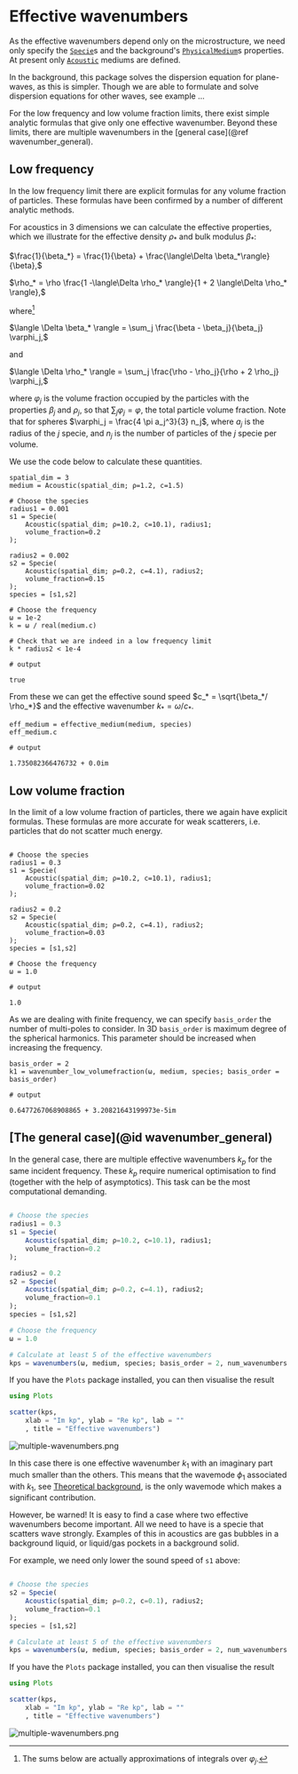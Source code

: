 # Effective wavenumbers

As the effective wavenumbers depend only on the microstructure, we need only specify the [`Specie`](@ref)s and the background's [`PhysicalMedium`](@ref)s properties. At present only [`Acoustic`](@ref) mediums are defined.

In the background, this package solves the dispersion equation for plane-waves, as this is simpler. Though we are able to formulate and solve dispersion equations for other waves, see example ...

For the low frequency and low volume fraction limits, there exist simple analytic formulas that give only one effective wavenumber. Beyond these limits, there are multiple wavenumbers in the [general case](@ref wavenumber_general).

## Low frequency

In the low frequency limit there are explicit formulas for any volume fraction of particles. These formulas have been confirmed by a number of different analytic methods.

For acoustics in 3 dimensions we can calculate the effective properties, which we illustrate for the effective density $\rho_*$ and bulk modulus $\beta_*$:

$\frac{1}{\beta_*} = \frac{1}{\beta} + \frac{\langle\Delta \beta_*\rangle}{\beta},$

$\rho_* = \rho \frac{1 -\langle\Delta \rho_* \rangle}{1 + 2 \langle\Delta \rho_* \rangle},$

where[^1]

[^1]: The sums below are actually approximations of integrals over $\varphi_j$.

$\langle \Delta \beta_* \rangle  =  \sum_j \frac{\beta - \beta_j}{\beta_j}  \varphi_j,$

and

$\langle \Delta \rho_* \rangle  =  \sum_j \frac{\rho - \rho_j}{\rho + 2 \rho_j}   \varphi_j,$

where $\varphi_j$ is the volume fraction occupied by the particles with the properties $\beta_j$ and $\rho_j$, so that $\sum_j \varphi_j = \varphi$, the total particle volume fraction. Note that for spheres $\varphi_j = \frac{4 \pi a_j^3}{3} n_j$, where $a_j$ is the radius of the $j$ specie, and $n_j$ is the number of particles of the $j$ specie per volume.


We use the code below to calculate these quantities.

```jldoctest 2; setup = :(using EffectiveWaves)
spatial_dim = 3
medium = Acoustic(spatial_dim; ρ=1.2, c=1.5)

# Choose the species
radius1 = 0.001
s1 = Specie(
    Acoustic(spatial_dim; ρ=10.2, c=10.1), radius1;
    volume_fraction=0.2
);

radius2 = 0.002
s2 = Specie(
    Acoustic(spatial_dim; ρ=0.2, c=4.1), radius2;
    volume_fraction=0.15
);
species = [s1,s2]

# Choose the frequency
ω = 1e-2
k = ω / real(medium.c)

# Check that we are indeed in a low frequency limit
k * radius2 < 1e-4

# output

true
```

From these we can get the effective sound speed $c_* = \sqrt{\beta_*/ \rho_*}$ and the effective wavenumber $k_* = \omega / c_*$.
```jldoctest 2
eff_medium = effective_medium(medium, species)
eff_medium.c

# output

1.735082366476732 + 0.0im
```


## Low volume fraction

In the limit of a low volume fraction of particles, there we again have explicit formulas. These formulas are more accurate for weak scatterers, i.e. particles that do not scatter much energy.
```jldoctest 2; output = false

# Choose the species
radius1 = 0.3
s1 = Specie(
    Acoustic(spatial_dim; ρ=10.2, c=10.1), radius1;
    volume_fraction=0.02
);

radius2 = 0.2
s2 = Specie(
    Acoustic(spatial_dim; ρ=0.2, c=4.1), radius2;
    volume_fraction=0.03
);
species = [s1,s2]

# Choose the frequency
ω = 1.0

# output

1.0
```
As we are dealing with finite frequency, we can specify `basis_order` the number of multi-poles to consider. In 3D `basis_order` is maximum degree of the spherical harmonics. This parameter should be increased when increasing the frequency.
```jldoctest 2
basis_order = 2
k1 = wavenumber_low_volumefraction(ω, medium, species; basis_order = basis_order)

# output

0.6477267068908865 + 3.20821643199973e-5im
```

## [The general case](@id wavenumber_general)
In the general case, there are multiple effective wavenumbers $k_p$ for the same incident frequency. These $k_p$ require numerical optimisation to find (together with the help of asymptotics). This task can be the most computational demanding.
```julia

# Choose the species
radius1 = 0.3
s1 = Specie(
    Acoustic(spatial_dim; ρ=10.2, c=10.1), radius1;
    volume_fraction=0.2
);

radius2 = 0.2
s2 = Specie(
    Acoustic(spatial_dim; ρ=0.2, c=4.1), radius2;
    volume_fraction=0.1
);
species = [s1,s2]

# Choose the frequency
ω = 1.0

# Calculate at least 5 of the effective wavenumbers
kps = wavenumbers(ω, medium, species; basis_order = 2, num_wavenumbers = 5)
```
If you have the `Plots` package installed, you can then visualise the result
```julia
using Plots

scatter(kps,
    xlab = "Im kp", ylab = "Re kp", lab = ""
    , title = "Effective wavenumbers")
```
![multiple-wavenumbers.png](../assets/multiple-wavenumbers.png)

In this case there is one effective wavenumber $k_1$ with an imaginary part much smaller than the others. This means that the wavemode $\phi_1$ associated with $k_1$, see [Theoretical background](@ref), is the only wavemode which makes a significant contribution.

However, be warned! It is easy to find a case where two effective wavenumbers become important. All we need to have is a specie that scatters wave strongly. Examples of this in acoustics are gas bubbles in a background liquid, or liquid/gas pockets in a background solid.

For example, we need only lower the sound speed of `s1` above:
```julia

# Choose the species
s2 = Specie(
    Acoustic(spatial_dim; ρ=0.2, c=0.1), radius2;
    volume_fraction=0.1
);
species = [s1,s2]

# Calculate at least 5 of the effective wavenumbers
kps = wavenumbers(ω, medium, species; basis_order = 2, num_wavenumbers = 5)
```
If you have the `Plots` package installed, you can then visualise the result
```julia
using Plots

scatter(kps,
    xlab = "Im kp", ylab = "Re kp", lab = ""
    , title = "Effective wavenumbers")
```
![multiple-wavenumbers.png](../assets/multiple-wavenumbers-2.png)
